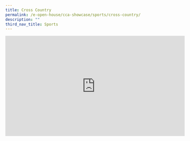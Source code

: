 ```yaml
---
title: Cross Country
permalink: /e-open-house/cca-showcase/sports/cross-country/
description: ""
third_nav_title: Sports
---
```

<div align="center"><iframe allowfullscreen="" allow="accelerometer; autoplay; clipboard-write; encrypted-media; gyroscope; picture-in-picture; web-share" frameborder="0" title="YouTube video player" src="https://www.youtube.com/embed/H3kJaIbDdm8" height="315" width="560"></iframe></div>